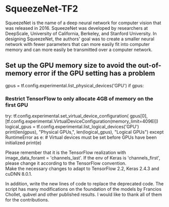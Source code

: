 # SqueezeNet-TF2

SqueezeNet is the name of a deep neural network for computer vision that was released in 2016. 
SqueezeNet was developed by researchers at DeepScale, University of California, Berkeley, and 
Stanford University. In designing SqueezeNet, the authors' goal was to create a smaller neural 
network with fewer parameters that can more easily fit into computer memory and can more easily 
be transmitted over a computer network.

## Set up the GPU memory size to avoid the out-of-memory error if the GPU setting has a problem 
gpus = tf.config.experimental.list_physical_devices('GPU')
if gpus:
  ### Restrict TensorFlow to only allocate 4GB of memory on the first GPU
  try:
    tf.config.experimental.set_virtual_device_configuration(
        gpus[0],
        [tf.config.experimental.VirtualDeviceConfiguration(memory_limit=4096)])
    logical_gpus = tf.config.experimental.list_logical_devices('GPU')
    print(len(gpus), "Physical GPUs,", len(logical_gpus), "Logical GPUs")
  except RuntimeError as e:
    # Virtual devices must be set before GPUs have been initialized
    print(e)

Please remember that it is the TensorFlow realization with image_data_foramt = 'channels_last'. 
If the env of Keras is 'channels_first', please change it according to the TensorFlow convention.  
Make the necessary changes to adapt to TensorFlow 2.2, Keras 2.4.3 and cuDNN 8.0.1. 

In addition, write the new lines of code to replace the deprecated code. The script has many 
modifications on the foundation of the models by Francios Chollet, qubvel and other published 
results. I would like to thank all of them for the contributions.
